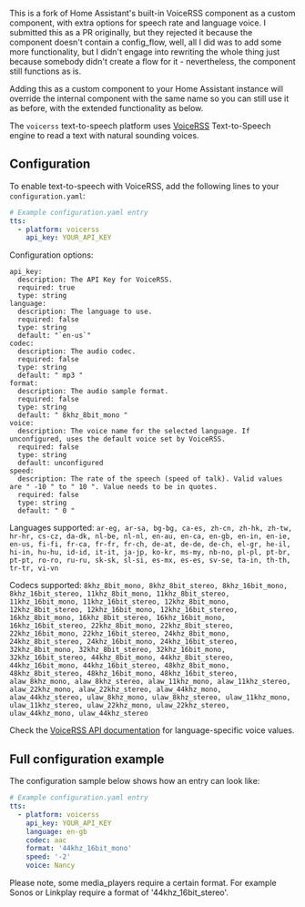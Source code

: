 This is a fork of Home Assistant's built-in VoiceRSS component as a custom component, with extra options for speech rate and language voice.
I submitted this as a PR originally, but they rejected it because the component doesn't contain a config_flow, well, all I did was to add some more functionality, but I didn't engage into rewriting the whole thing just because somebody didn't create a flow for it - nevertheless, the component still functions as is.

Adding this as a custom component to your Home Assistant instance will override the internal component with the same name so you can still use it as before, with the extended functionality as below.

The `voicerss` text-to-speech platform uses [VoiceRSS](http://www.voicerss.org/) Text-to-Speech engine to read a text with natural sounding voices.

## Configuration

To enable text-to-speech with VoiceRSS, add the following lines to your `configuration.yaml`:

```yaml
# Example configuration.yaml entry
tts:
  - platform: voicerss
    api_key: YOUR_API_KEY
```
Configuration options:
```
api_key:
  description: The API Key for VoiceRSS.
  required: true
  type: string
language:
  description: The language to use.
  required: false
  type: string
  default: "`en-us`"
codec:
  description: The audio codec.
  required: false
  type: string
  default: " mp3 "
format:
  description: The audio sample format.
  required: false
  type: string
  default: " 8khz_8bit_mono "
voice:
  description: The voice name for the selected language. If unconfigured, uses the default voice set by VoiceRSS.
  required: false
  type: string
  default: unconfigured
speed:
  description: The rate of the speech (speed of talk). Valid values are " -10 " to " 10 ". Value needs to be in quotes.
  required: false
  type: string
  default: " 0 "
```

Languages supported: 
`ar-eg, ar-sa, bg-bg, ca-es, zh-cn, zh-hk, zh-tw, hr-hr, cs-cz, da-dk, nl-be, nl-nl, en-au, en-ca, en-gb, en-in, en-ie, en-us, fi-fi, fr-ca, fr-fr, fr-ch, de-at, de-de, de-ch, el-gr, he-il, hi-in, hu-hu, id-id, it-it, ja-jp, ko-kr, ms-my, nb-no, pl-pl, pt-br, pt-pt, ro-ro, ru-ru, sk-sk, sl-si, es-mx, es-es, sv-se, ta-in, th-th, tr-tr, vi-vn`

Codecs supported: `8khz_8bit_mono, 8khz_8bit_stereo, 8khz_16bit_mono, 8khz_16bit_stereo, 11khz_8bit_mono, 11khz_8bit_stereo, 11khz_16bit_mono, 11khz_16bit_stereo, 12khz_8bit_mono, 12khz_8bit_stereo, 12khz_16bit_mono, 12khz_16bit_stereo, 16khz_8bit_mono, 16khz_8bit_stereo, 16khz_16bit_mono, 16khz_16bit_stereo, 22khz_8bit_mono, 22khz_8bit_stereo, 22khz_16bit_mono, 22khz_16bit_stereo, 24khz_8bit_mono, 24khz_8bit_stereo, 24khz_16bit_mono, 24khz_16bit_stereo, 32khz_8bit_mono, 32khz_8bit_stereo, 32khz_16bit_mono, 32khz_16bit_stereo, 44khz_8bit_mono, 44khz_8bit_stereo, 44khz_16bit_mono, 44khz_16bit_stereo, 48khz_8bit_mono, 48khz_8bit_stereo, 48khz_16bit_mono, 48khz_16bit_stereo, alaw_8khz_mono, alaw_8khz_stereo, alaw_11khz_mono, alaw_11khz_stereo, alaw_22khz_mono, alaw_22khz_stereo, alaw_44khz_mono, alaw_44khz_stereo, ulaw_8khz_mono, ulaw_8khz_stereo, ulaw_11khz_mono, ulaw_11khz_stereo, ulaw_22khz_mono, ulaw_22khz_stereo, ulaw_44khz_mono, ulaw_44khz_stereo`

Check the [VoiceRSS API documentation](http://www.voicerss.org/api/) for language-specific voice values.

## Full configuration example

The configuration sample below shows how an entry can look like:

```yaml
# Example configuration.yaml entry
tts:
  - platform: voicerss
    api_key: YOUR_API_KEY
    language: en-gb
    codec: aac
    format: '44khz_16bit_mono'
    speed: '-2'
    voice: Nancy
```

Please note, some media_players require a certain format. For example Sonos or Linkplay require a format of '44khz_16bit_stereo'.
